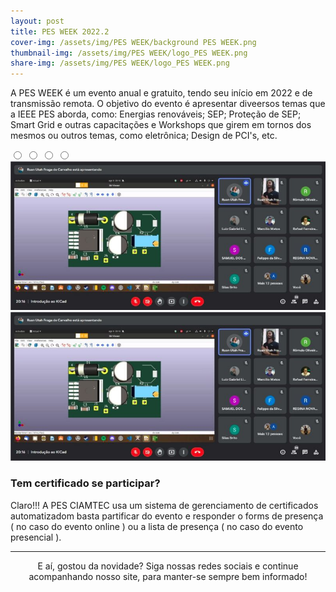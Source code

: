 ```yaml
---
layout: post
title: PES WEEK 2022.2
cover-img: /assets/img/PES WEEK/background PES WEEK.png
thumbnail-img: /assets/img/PES WEEK/logo_PES WEEK.png
share-img: /assets/img/PES WEEK/logo_PES WEEK.png
---
```


  A PES WEEK é um evento anual e gratuito, tendo seu início em 2022 e de transmissão remota. O objetivo do evento é apresentar diveersos temas que a IEEE PES aborda, como: Energias renováveis; SEP; Proteção de SEP; Smart Grid e outras capacitações e Workshops que girem em tornos dos mesmos ou outros temas, como eletrônica;  Design de PCI's, etc.
  
  <div class="slider">
    <!--Radio buttons-->
    <div class="slides"> 

   <input type="radio" name="radio-btn" id="radio1">
   <input type="radio" name="radio-btn" id="radio2">
   <input type="radio" name="radio-btn" id="radio3">
   <input type="radio" name="radio-btn" id="radio4">
      <!--fim Radio buttons-->

  <!--Slide imagens-->
   <div class="slider first">
       <img src="/assets/img/PES WEEK/KICAD_PES_WEEK.jpeg" alt="KICAD" />
    <div class="slider first">
       <img src="/assets/img/PES WEEK/KICAD_PES_WEEK.jpeg" alt="KICAD" />


  </div>




  </div>

  </div>
  
  
### Tem certificado se participar?
  Claro!!! A PES CIAMTEC usa um sistema de gerenciamento de certificados automatizadom basta partificar do evento e responder o forms de presença ( no caso do evento online ) ou a lista de presença ( no caso do evento presencial ).

---
<p style="text-align: center;">
E aí, gostou da novidade?
Siga nossas redes sociais e continue acompanhando nosso site, para manter-se sempre bem informado!
</p>
